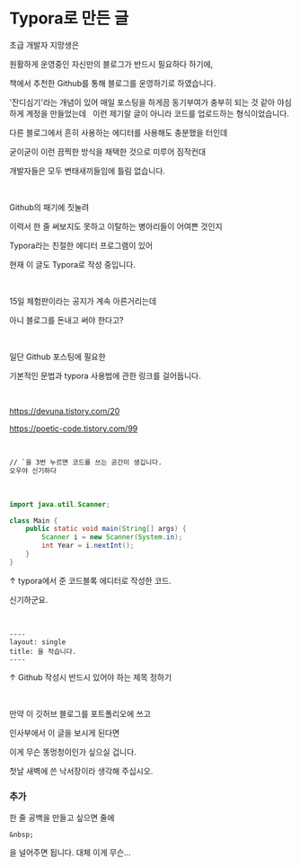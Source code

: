 # Typora로 만든 글



초급 개발자 지망생은

원활하게 운영중인 자신만의 블로그가 반드시 필요하다 하기에,

책에서 추천한 Github를 통해 블로그를 운영하기로 하였습니다.

'잔디심기'라는 개념이 있어 매일 포스팅을 하게끔 동기부여가 충부히 되는 것 같아 야심하게 계정을 만들었는데
&nbsp;
이런 제기랄 글이 아니라 코드를 업로드하는 형식이었습니다.
   
다른 블로그에서 흔히 사용하는 에디터를 사용해도 충분했을 터인데

굳이굳이 이런 끔찍한 방식을 채택한 것으로 미루어 짐작컨대

개발자들은 모두 변태새끼들임에 틀림 없습니다.

&nbsp;
   
Github의 패기에 짓눌려

이력서 한 줄 써보지도 못하고 이탈하는 병아리들이 어여쁜 것인지

Typora라는 친절한 에디터 프로그램이 있어 

현재 이 글도 Typora로 작성 중입니다.

&nbsp;
   
15일 체험판이라는 공지가 계속 아른거리는데

아니 블로그를 돈내고 써야 한다고?

&nbsp;
   
일단 Github 포스팅에 필요한

기본적인 문법과 typora 사용법에 관한 링크를 걸어둡니다. 

&nbsp;

https://devuna.tistory.com/20

https://poetic-code.tistory.com/99

&nbsp;

```html
// `을 3번 누르면 코드를 쓰는 공간이 생깁니다.
오우야 신기하다
```

&nbsp;

```java
import java.util.Scanner;

class Main {
    public static void main(String[] args) {
        Scanner i = new Scanner(System.in);
        int Year = i.nextInt();
    }
}
```

↑ typora에서 준 코드블록 에디터로 작성한 코드.

신기하군요.

&nbsp;

```
----
layout: single
title: 을 적습니다.
----
```

↑ Github 작성시 반드시 있어야 하는 제목 정하기

&nbsp;

만약 이 깃허브 블로그를 포트폴리오에 쓰고

인사부에서 이 글을 보시게 된다면

이게 무슨 똥멍청이인가 싶으실 겁니다.

첫날 새벽에 쓴 낙서장이라 생각해 주십시오.
&nbsp;

### 추가
한 줄 공백을 만들고 싶으면
줄에 
```
&nbsp;
```
을 널어주면 됩니다. 대체 이게 무슨...

